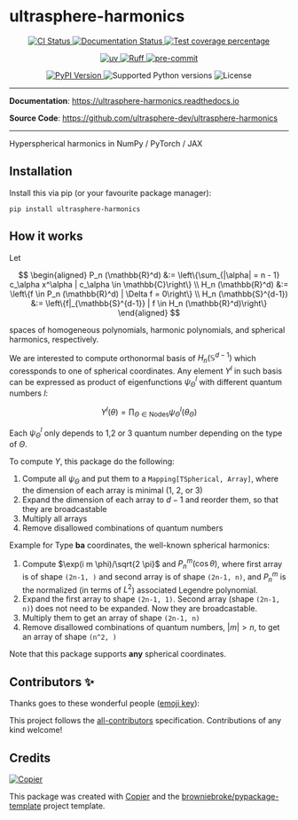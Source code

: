 # ultrasphere-harmonics

<p align="center">
  <a href="https://github.com/ultrasphere-dev/ultrasphere-harmonics/actions/workflows/ci.yml?query=branch%3Amain">
    <img src="https://img.shields.io/github/actions/workflow/status/ultrasphere-dev/ultrasphere-harmonics/ci.yml?branch=main&label=CI&logo=github&style=flat-square" alt="CI Status" >
  </a>
  <a href="https://ultrasphere-harmonics.readthedocs.io">
    <img src="https://img.shields.io/readthedocs/ultrasphere-harmonics.svg?logo=read-the-docs&logoColor=fff&style=flat-square" alt="Documentation Status">
  </a>
  <a href="https://codecov.io/gh/ultrasphere-dev/ultrasphere-harmonics">
    <img src="https://img.shields.io/codecov/c/github/ultrasphere-dev/ultrasphere-harmonics.svg?logo=codecov&logoColor=fff&style=flat-square" alt="Test coverage percentage">
  </a>
</p>
<p align="center">
  <a href="https://github.com/astral-sh/uv">
    <img src="https://img.shields.io/endpoint?url=https://raw.githubusercontent.com/astral-sh/uv/main/assets/badge/v0.json" alt="uv">
  </a>
  <a href="https://github.com/astral-sh/ruff">
    <img src="https://img.shields.io/endpoint?url=https://raw.githubusercontent.com/astral-sh/ruff/main/assets/badge/v2.json" alt="Ruff">
  </a>
  <a href="https://github.com/pre-commit/pre-commit">
    <img src="https://img.shields.io/badge/pre--commit-enabled-brightgreen?logo=pre-commit&logoColor=white&style=flat-square" alt="pre-commit">
  </a>
</p>
<p align="center">
  <a href="https://pypi.org/project/ultrasphere-harmonics/">
    <img src="https://img.shields.io/pypi/v/ultrasphere-harmonics.svg?logo=python&logoColor=fff&style=flat-square" alt="PyPI Version">
  </a>
  <img src="https://img.shields.io/pypi/pyversions/ultrasphere-harmonics.svg?style=flat-square&logo=python&amp;logoColor=fff" alt="Supported Python versions">
  <img src="https://img.shields.io/pypi/l/ultrasphere-harmonics.svg?style=flat-square" alt="License">
</p>

---

**Documentation**: <a href="https://ultrasphere-harmonics.readthedocs.io" target="_blank">https://ultrasphere-harmonics.readthedocs.io </a>

**Source Code**: <a href="https://github.com/ultrasphere-dev/ultrasphere-harmonics" target="_blank">https://github.com/ultrasphere-dev/ultrasphere-harmonics </a>

---

Hyperspherical harmonics in NumPy / PyTorch / JAX

## Installation

Install this via pip (or your favourite package manager):

```shell
pip install ultrasphere-harmonics
```

## How it works

Let

$$
\begin{aligned}
P_n (\mathbb{R}^d) &:= \left\{\sum_{|\alpha| = n - 1} c_\alpha x^\alpha | c_\alpha \in \mathbb{C}\right\} \\
H_n (\mathbb{R}^d) &:= \left\{f \in P_n (\mathbb{R}^d) | \Delta f = 0\right\} \\
H_n (\mathbb{S}^{d-1}) &:= \left\{f|_{\mathbb{S}^{d-1}} | f \in H_n (\mathbb{R}^d)\right\}
\end{aligned}
$$

spaces of homogeneous polynomials, harmonic polynomials, and spherical harmonics, respectively.

We are interested to compute orthonormal basis of $H_n (\mathbb{S}^{d-1})$ which coressponds to one of spherical coordinates. Any element $Y^l$ in such basis can be expressed as product of eigenfunctions $\psi^l_\Theta$ with different quantum numbers $l$:

$$
Y^l(\theta) = \prod_{\Theta \in \text{Nodes}} \psi^l_\Theta (\theta_{\Theta})
$$

Each $\psi^l_\Theta$ only depends to 1,2 or 3 quantum number depending on the type of $\Theta$.

To compute $Y$, this package do the following:

1. Compute all $\psi_\Theta$ and put them to a `Mapping[TSpherical, Array]`, where the dimension of each array is minimal (1, 2, or 3)
2. Expand the dimension of each array to $d-1$ and reorder them, so that they are broadcastable
3. Multiply all arrays
4. Remove disallowed combinations of quantum numbers

Example for Type **ba** coordinates, the well-known spherical harmonics:

1. Compute $\exp(i m \phi)/\sqrt{2 \pi}$ and $P_n^m (\cos \theta)$, where first array is of shape `(2n-1, )` and second array is of shape `(2n-1, n)`, and $P_n^m$ is the normalized (in terms of $L^2$) associated Legendre polynomial.
2. Expand the first array to shape `(2n-1, 1)`. Second array (shape `(2n-1, n)`) does not need to be expanded. Now they are broadcastable.
3. Multiply them to get an array of shape `(2n-1, n)`
4. Remove disallowed combinations of quantum numbers, $|m| > n$, to get an array of shape `(n^2, )`

Note that this package supports **any** spherical coordinates.

## Contributors ✨

Thanks goes to these wonderful people ([emoji key](https://allcontributors.org/docs/en/emoji-key)):

<!-- prettier-ignore-start -->
<!-- ALL-CONTRIBUTORS-LIST:START - Do not remove or modify this section -->
<!-- markdownlint-disable -->
<!-- markdownlint-enable -->
<!-- ALL-CONTRIBUTORS-LIST:END -->
<!-- prettier-ignore-end -->

This project follows the [all-contributors](https://github.com/all-contributors/all-contributors) specification. Contributions of any kind welcome!

## Credits

[![Copier](https://img.shields.io/endpoint?url=https://raw.githubusercontent.com/copier-org/copier/master/img/badge/badge-grayscale-inverted-border-orange.json)](https://github.com/copier-org/copier)

This package was created with
[Copier](https://copier.readthedocs.io/) and the
[browniebroke/pypackage-template](https://github.com/browniebroke/pypackage-template)
project template.
